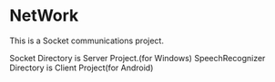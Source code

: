 # NetWork
This is a Socket communications project.

Socket Directory is Server Project.(for Windows)
SpeechRecognizer Directory is Client Project(for Android)


